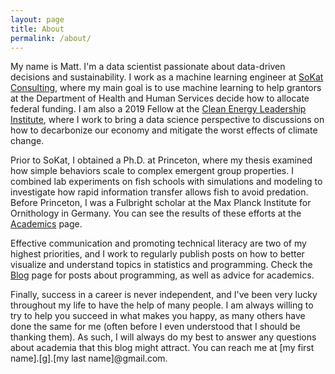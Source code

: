 ```yaml
---
layout: page
title: About
permalink: /about/
---
```


My name is Matt. I'm a data scientist passionate about data-driven decisions and sustainability. I work as a machine learning engineer at [SoKat Consulting](https://sokat.co), where my main goal is to use machine learning to help grantors at the Department of Health and Human Services decide how to allocate federal funding. I am also a 2019 Fellow at the [Clean Energy Leadership Institute](https://cleanenergyleaders.org), where I work to bring a data science perspective to discussions on how to decarbonize our economy and mitigate the worst effects of climate change.

Prior to SoKat, I obtained a Ph.D. at Princeton, where my thesis examined how simple behaviors scale to complex emergent group properties. I combined lab experiments on fish schools with simulations and modeling to investigate how rapid information transfer allows fish to avoid predation. Before Princeton, I was a Fulbright scholar at the Max Planck Institute for Ornithology in Germany. You can see the results of these efforts at the [Academics](https://mgsosna.github.io/academics/) page.

Effective communication and promoting technical literacy are two of my highest priorities, and I work to regularly publish posts on how to better visualize and understand topics in statistics and programming. Check the [Blog](https://mgsosna.github.io/blog/) page for posts about programming, as well as advice for academics.

Finally, success in a career is never independent, and I've been very lucky throughout my life to have the help of many people. I am always willing to try to help you succeed in what makes you happy, as many others have done the same for me (often before I even understood that I should be thanking them). As such, I will always do my best to answer any questions about academia that this blog might attract. You can reach me at [my first name].[g].[my last name]@gmail.com.
